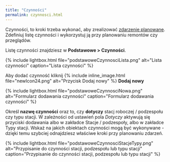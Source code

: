 ```yaml
---
title: "Czynności"
permalink: czynnosci.html
---
```


Czynności, to kroki trzeba wykonać, aby zrealizować [zdarzenie planowane](/zdarzenia-planowane). Zdefiniuj listę czynności i wykorzystuj ją przy planowaniu remontów czy przeglądów.

Listę czynności znajdziesz w **Podstawowe > Czynności**. 

{% include lightbox.html file="podstawoweCzynnosciLista.png" alt="Lista czynności" caption="Lista czynności" %}

Aby dodać czynność kliknij {% include inline_image.html file="newIcon24.png" alt="Przycisk Dodaj nowy" %} **Dodaj nowy**

{% include lightbox.html file="podstawoweCzynnosciNowa.png" alt="Formularz dodawania czynności" caption="Formularz dodawania czynności" %}

Określ **nazwę czynności** oraz to, czy **dotyczy** stacj roboczej / podzespołu czy typu stacji. W zależności od ustawień pola _Dotyczy_ aktywują się przyciski dodawania albo w zakładce Stacje / podzespoły, albo w zakładce Typy stacji. Wskaż na jakich obiektach czynności mogą być wykonywane - dzięki temu szybciej odnajdziesz właściwe kroki przy planowaniu zdarzeń.

{% include lightbox.html file="podstawoweCzynnosciStacjeTypy.png" alt="Przypisanie do czynności stacji, podzespołu lub typu stacji" caption="Przypisanie do czynności stacji, podzespołu lub typu stacji" %}